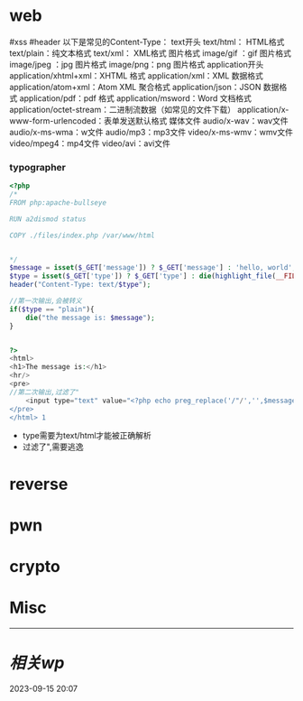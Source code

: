 # web
#xss 
#header 
以下是常见的Content-Type：
text开头
text/html： HTML格式
text/plain：纯文本格式
text/xml： XML格式
图片格式
image/gif ：gif 图片格式
image/jpeg ：jpg 图片格式
image/png：png 图片格式
application开头
application/xhtml+xml：XHTML 格式
application/xml：XML 数据格式
application/atom+xml：Atom XML 聚合格式
application/json：JSON 数据格式
application/pdf：pdf 格式
application/msword：Word 文档格式
application/octet-stream：二进制流数据（如常见的文件下载）
application/x-www-form-urlencoded：表单发送默认格式
媒体文件
audio/x-wav：wav文件
audio/x-ms-wma：w文件
audio/mp3：mp3文件
video/x-ms-wmv：wmv文件
video/mpeg4：mp4文件
video/avi：avi文件
### typographer
```php
<?php
/*
FROM php:apache-bullseye

RUN a2dismod status

COPY ./files/index.php /var/www/html


*/
$message = isset($_GET['message']) ? $_GET['message'] : 'hello, world';
$type = isset($_GET['type']) ? $_GET['type'] : die(highlight_file(__FILE__));
header("Content-Type: text/$type");

//第一次输出,会被转义
if($type == "plain"){
    die("the message is: $message");
}


?>
<html>
<h1>The message is:</h1>
<hr/>
<pre>
//第二次输出,过滤了"
    <input type="text" value="<?php echo preg_replace('/"/','',$message);?>">
</pre>
</html> 1
```

- type需要为text/html才能被正确解析
- 过滤了",需要逃逸


# reverse

# pwn

# crypto

# Misc


---
# *相关wp*




2023-09-15   20:07